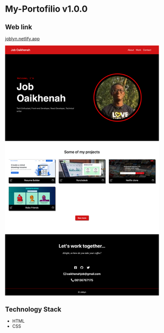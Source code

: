 # My-Portofilio v1.0.0

## Web link

[joblyn.netlify.app](https://joblyn.netlify.app)

![Joblyn V1 Full page shot](assets/joblynv1.png)

## Technology Stack

- HTML
- CSS
